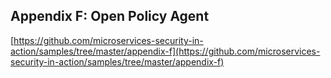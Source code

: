 ## Appendix F: Open Policy Agent

[https://github.com/microservices-security-in-action/samples/tree/master/appendix-f](https://github.com/microservices-security-in-action/samples/tree/master/appendix-f)
